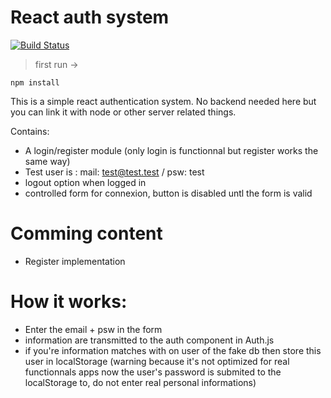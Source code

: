 
# React auth system

[![Build Status](https://travis-ci.org/joemccann/dillinger.svg?branch=master)](https://bugsminers.com)

>first run ->

```
npm install
```

This is a simple react authentication system.
No backend needed here but you can link it with node or other server related things.

Contains:

  - A login/register module (only login is functionnal but register works the same way)
  - Test user is : mail: test@test.test / psw: test
  - logout option when logged in
  - controlled form for connexion, button is disabled untl the form is valid


# Comming content

  - Register implementation


# How it works:

- Enter the email + psw in the form
- information are transmitted to the auth component in Auth.js
- if you're information matches with on user of the fake db then store this user in localStorage (warning because it's not optimized for real functionnals apps now the user's password is submited to the localStorage to, do not enter real personal informations)

